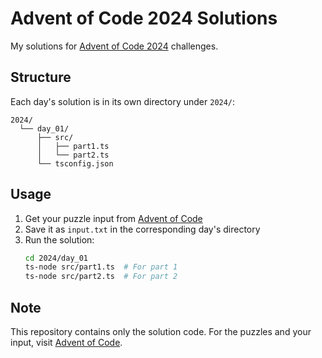 # Advent of Code 2024 Solutions

My solutions for [Advent of Code 2024](https://adventofcode.com/2024) challenges.

## Structure
Each day's solution is in its own directory under `2024/`:
```
2024/
  └── day_01/
      ├── src/
      │   ├── part1.ts
      │   └── part2.ts
      └── tsconfig.json
```

## Usage
1. Get your puzzle input from [Advent of Code](https://adventofcode.com/2024)
2. Save it as `input.txt` in the corresponding day's directory
3. Run the solution:
   ```bash
   cd 2024/day_01
   ts-node src/part1.ts  # For part 1
   ts-node src/part2.ts  # For part 2
   ```

## Note
This repository contains only the solution code. For the puzzles and your input, visit [Advent of Code](https://adventofcode.com/2024).
